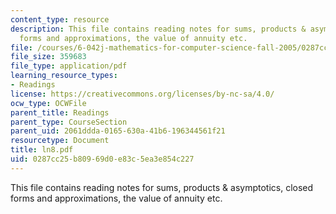 ```yaml
---
content_type: resource
description: This file contains reading notes for sums, products & asymptotics, closed
  forms and approximations, the value of annuity etc.
file: /courses/6-042j-mathematics-for-computer-science-fall-2005/0287cc25b80969d0e83c5ea3e854c227_ln8.pdf
file_size: 359683
file_type: application/pdf
learning_resource_types:
- Readings
license: https://creativecommons.org/licenses/by-nc-sa/4.0/
ocw_type: OCWFile
parent_title: Readings
parent_type: CourseSection
parent_uid: 2061ddda-0165-630a-41b6-196344561f21
resourcetype: Document
title: ln8.pdf
uid: 0287cc25-b809-69d0-e83c-5ea3e854c227
---
```

This file contains reading notes for sums, products & asymptotics, closed forms and approximations, the value of annuity etc.